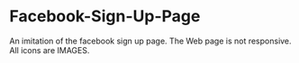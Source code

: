 # Facebook-Sign-Up-Page
An imitation of the facebook sign up page. 
The Web page is not responsive.
All icons are IMAGES.
